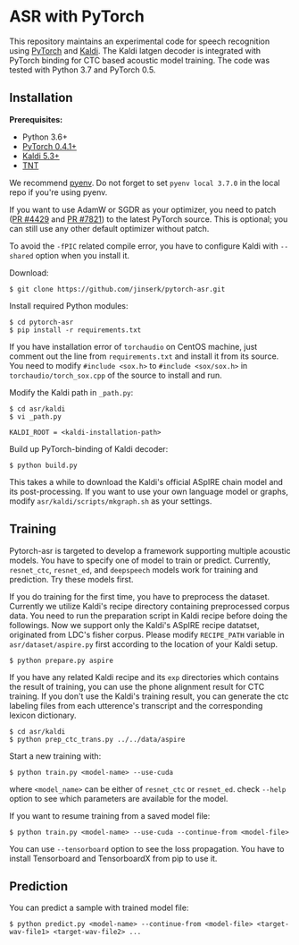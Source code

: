 # ASR with PyTorch

This repository maintains an experimental code for speech recognition using [PyTorch](https://github.com/pytorch/pytorch) and [Kaldi](https://github.com/kaldi-asr/kaldi).
The Kaldi latgen decoder is integrated with PyTorch binding for CTC based acoustic model training.
The code was tested with Python 3.7 and PyTorch 0.5.

## Installation

**Prerequisites:**
* Python 3.6+
* [PyTorch 0.4.1+](https://github.com/pytorch/pytorch/pytorch/tree/v0.4.1)
* [Kaldi 5.3+](https://github.com/kaldi-asr/kaldi.git)
* [TNT](https://github.com/pytorch/tnt.git)

We recommend [pyenv](https://github.com/pyenv/pyenv).
Do not forget to set `pyenv local 3.7.0` in the local repo if you're using pyenv.

If you want to use AdamW or SGDR as your optimizer, you need to patch ([PR #4429](https://github.com/pytorch/pytorch/pull/4429) and [PR #7821](https://github.com/pytorch/pytorch/pull/7821))
to the latest PyTorch source. This is optional; you can still use any other default optimizer without patch.

To avoid the `-fPIC` related compile error, you have to configure Kaldi with `--shared` option when you install it.

Download:
```
$ git clone https://github.com/jinserk/pytorch-asr.git
```

Install required Python modules:
```
$ cd pytorch-asr
$ pip install -r requirements.txt
```
If you have installation error of `torchaudio` on CentOS machine, just comment out the line from `requirements.txt` and install it from its source.
You need to modify `#include <sox.h>` to `#include <sox/sox.h>` in `torchaudio/torch_sox.cpp` of the source to install and run.

Modify the Kaldi path in `_path.py`:
```
$ cd asr/kaldi
$ vi _path.py

KALDI_ROOT = <kaldi-installation-path>
```

Build up PyTorch-binding of Kaldi decoder:
```
$ python build.py
```
This takes a while to download the Kaldi's official ASpIRE chain model and its post-processing.
If you want to use your own language model or graphs, modify `asr/kaldi/scripts/mkgraph.sh` as your settings.


## Training

Pytorch-asr is targeted to develop a framework supporting multiple acoustic models. You have to specify one of model to train or predict.
Currently, `resnet_ctc`, `resnet_ed`, and `deepspeech` models work for training and prediction. Try these models first.

If you do training for the first time, you have to preprocess the dataset.
Currently we utilize Kaldi's recipe directory containing preprocessed corpus data.
You need to run the preparation script in Kaldi recipe before doing the followings.
Now we support only the Kaldi's ASpIRE recipe datatset, originated from LDC's fisher corpus.
Please modify `RECIPE_PATH` variable in `asr/dataset/aspire.py` first according to the location of your Kaldi setup.
```
$ python prepare.py aspire
```

If you have any related Kaldi recipe and its `exp` directories which contains the result of training,
you can use the phone alignment result for CTC training.
If you don't use the Kaldi's training result, you can generate the ctc labeling files from each utterence's transcript and the corresponding lexicon dictionary.
```
$ cd asr/kaldi
$ python prep_ctc_trans.py ../../data/aspire
```

Start a new training with:
```
$ python train.py <model-name> --use-cuda
```
where `<model_name>` can be either of `resnet_ctc` or `resnet_ed`.
check `--help` option to see which parameters are available for the model.

If you want to resume training from a saved model file:
```
$ python train.py <model-name> --use-cuda --continue-from <model-file>
```

You can use `--tensorboard` option to see the loss propagation. You have to install Tensorboard and TensorboardX from pip to use it.


## Prediction

You can predict a sample with trained model file:
```
$ python predict.py <model-name> --continue-from <model-file> <target-wav-file1> <target-wav-file2> ...
```

